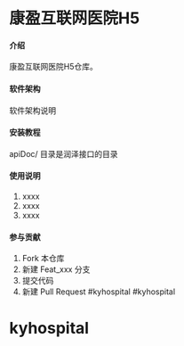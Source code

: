 # 康盈互联网医院H5

#### 介绍
康盈互联网医院H5仓库。

#### 软件架构
软件架构说明


#### 安装教程
apiDoc/ 目录是润泽接口的目录


#### 使用说明

1.  xxxx
2.  xxxx
3.  xxxx

#### 参与贡献

1.  Fork 本仓库
2.  新建 Feat_xxx 分支
3.  提交代码
4.  新建 Pull Request
#kyhospital
#kyhospital
# kyhospital
